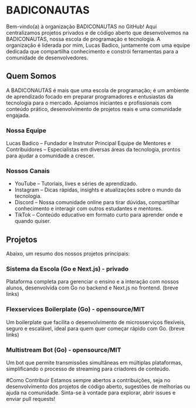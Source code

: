 # BADICONAUTAS
Bem-vindo(a) à organização BADICONAUTAS no GitHub! Aqui centralizamos projetos privados e de código aberto que desenvolvemos na BADICONAUTAS, nossa escola de programação e tecnologia. A organização é liderada por mim, Lucas Badico, juntamente com uma equipe dedicada que compartilha conhecimento e constrói ferramentas para a comunidade de desenvolvedores.

## Quem Somos
A BADICONAUTAS é mais que uma escola de programação; é um ambiente de aprendizado focado em preparar programadores e entusiastas da tecnologia para o mercado. Apoiamos iniciantes e profissionais com conteúdo prático, desenvolvimento de projetos reais e uma comunidade engajada.

### Nossa Equipe
Lucas Badico – Fundador e Instrutor Principal
Equipe de Mentores e Contribuidores – Especialistas em diversas áreas da tecnologia, prontos para ajudar a comunidade a crescer.

### Nossos Canais
- YouTube – Tutoriais, lives e séries de aprendizado.
- Instagram – Dicas rápidas, insights e atualizações sobre o mundo da tecnologia.
- Discord – Nossa comunidade online para tirar dúvidas, compartilhar conhecimento e interagir com outros estudantes e mentores.
- TikTok – Conteúdo educativo em formato curto para aprender onde e quando quiser.

## Projetos
Abaixo, um resumo dos nossos projetos principais:

### Sistema da Escola (Go e Next.js) - privado
Plataforma completa para gerenciar o ensino e a interação com nossos alunos, desenvolvida com Go no backend e Next.js no frontend. 
(breve links)

### Flexservices Boilerplate (Go) - opensource/MIT
Um boilerplate que facilita o desenvolvimento de microsserviços flexíveis, seguro e escalável, ideal para quem quer começar rápido com Go.
(breve links)

### Multistream Bot (Go) - opensource/MIT
Um bot que permite transmissões simultâneas em múltiplas plataformas, simplificando o processo de streaming para criadores de conteúdo.

#Como Contribuir
Estamos sempre abertos a contribuições, seja no desenvolvimento dos projetos de código aberto, sugestões de melhorias ou ajuda na comunidade. Sinta-se à vontade para explorar, abrir issues e enviar pull requests!

